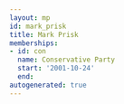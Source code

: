```yaml
---
layout: mp
id: mark_prisk
title: Mark Prisk
memberships:
- id: con
  name: Conservative Party
  start: '2001-10-24'
  end: 
autogenerated: true
---
```

